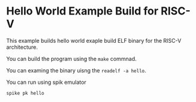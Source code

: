 # Hello World Example Build for RISC-V

This example builds hello world exaple build ELF binary for the RISC-V architecture. 

You can build the program using the `make` commnad.

You can examing the binary uisng the `readelf -a hello`.

You can run using spik emulator
```bash
spike pk hello
```

